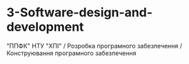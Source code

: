 # 3-Software-design-and-development
"ППФК" НТУ "ХПІ" / Розробка програмного забезпечення / Конструювання програмного забезпечення
